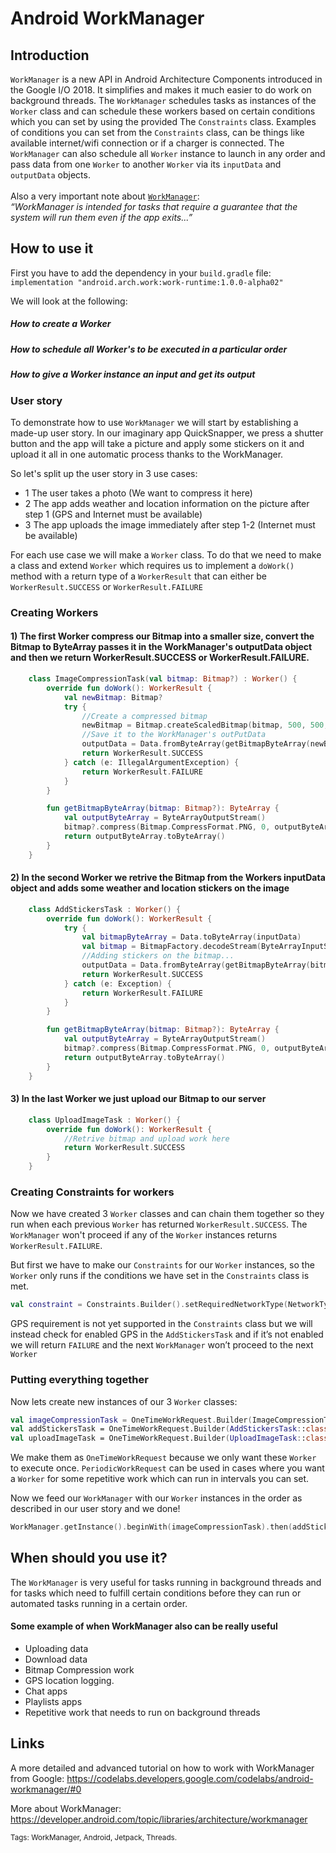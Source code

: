 # Android WorkManager

## Introduction

`WorkManager` is a new API in Android Architecture Components introduced in the Google I/O 2018. It simplifies and makes it much easier to do work on background threads. The `WorkManager` schedules tasks as instances of the `Worker` class and can schedule these workers based on certain conditions which you can set by using the provided The `Constraints` class. Examples of conditions you can set from the `Constraints` class, can be things like available internet/wifi connection or if a charger is connected. The `WorkManager` can also schedule all `Worker` instance to launch in any order and pass data from one `Worker` to another `Worker` via its `inputData` and `outputData` objects.
</br>
</br>Also a very important note about [`WorkManager`](https://developer.android.com/topic/libraries/architecture/workmanager): </br> *“WorkManager is intended for tasks that require a guarantee that the system will run them even if the app exits...”*


## How to use it

First you have to add the dependency in your `build.gradle` file: </br>
`implementation "android.arch.work:work-runtime:1.0.0-alpha02"`

We will look at the following:

##### How to create a Worker
##### How to schedule all Worker's to be executed in a particular order
##### How to give a Worker instance an input and get its output

### User story 

To demonstrate how to use `WorkManager` we will start by establishing a made-up user story.
In our imaginary app QuickSnapper, we press a shutter button and the app will take a picture and apply some stickers on it and upload it all in one automatic process thanks to the WorkManager.

So let's split up the user story in 3 use cases:

- 1 The user takes a photo (We want to compress it here) 
- 2 The app adds weather and location information on the picture after step 1 (GPS and Internet must be available)
- 3 The app uploads the image immediately after step 1-2  (Internet must be available) 


For each use case we will make a `Worker` class. To do that we need to make a class and extend `Worker` which requires us to implement a `doWork()` method with a return type of a `WorkerResult` that can either be `WorkerResult.SUCCESS` or `WorkerResult.FAILURE`

### Creating Workers

#### 1) The first Worker compress our Bitmap into a smaller size, convert the Bitmap to ByteArray passes it in the WorkManager's outputData object and then we return WorkerResult.SUCCESS or WorkerResult.FAILURE.

```kotlin
    class ImageCompressionTask(val bitmap: Bitmap?) : Worker() {
        override fun doWork(): WorkerResult {
            val newBitmap: Bitmap?
            try {
                //Create a compressed bitmap
                newBitmap = Bitmap.createScaledBitmap(bitmap, 500, 500, false)
                //Save it to the WorkManager's outPutData
                outputData = Data.fromByteArray(getBitmapByteArray(newBitmap))
                return WorkerResult.SUCCESS
            } catch (e: IllegalArgumentException) {
                return WorkerResult.FAILURE
            }
        }

        fun getBitmapByteArray(bitmap: Bitmap?): ByteArray {
            val outputByteArray = ByteArrayOutputStream()
            bitmap?.compress(Bitmap.CompressFormat.PNG, 0, outputByteArray)
            return outputByteArray.toByteArray()
        }
    }
```


#### 2) In the second Worker we retrive the Bitmap from the Workers inputData object and adds some weather and location stickers on the image
```kotlin
    class AddStickersTask : Worker() {
        override fun doWork(): WorkerResult {
            try {
                val bitmapByteArray = Data.toByteArray(inputData)
                val bitmap = BitmapFactory.decodeStream(ByteArrayInputStream(bitmapByteArray))
                //Adding stickers on the bitmap...
                outputData = Data.fromByteArray(getBitmapByteArray(bitmap))
                return WorkerResult.SUCCESS
            } catch (e: Exception) {
                return WorkerResult.FAILURE
            }
        }

        fun getBitmapByteArray(bitmap: Bitmap?): ByteArray {
            val outputByteArray = ByteArrayOutputStream()
            bitmap?.compress(Bitmap.CompressFormat.PNG, 0, outputByteArray)
            return outputByteArray.toByteArray()
        }
    }
```


#### 3) In the last Worker we just upload our Bitmap to our server
```kotlin
    class UploadImageTask : Worker() {
        override fun doWork(): WorkerResult {
            //Retrive bitmap and upload work here
            return WorkerResult.SUCCESS
        }
    }
```

### Creating Constraints for workers

Now we have created 3 `Worker` classes and can chain them together so they run when each previous `Worker` has returned `WorkerResult.SUCCESS`. The `WorkManager` won't proceed if any of the `Worker` instances returns `WorkerResult.FAILURE`.

But first we have to make our `Constraints` for our `Worker` instances, so the `Worker` only runs if the conditions we have set in the `Constraints` class is met. 

```kotlin
val constraint = Constraints.Builder().setRequiredNetworkType(NetworkType.CONNECTED).build()
```


GPS requirement is not yet supported in the `Constraints` class but we will instead check for enabled GPS in the `AddStickersTask` and if it’s not enabled we will return `FAILURE` and the next `WorkManager` won’t proceed to the next `Worker`

### Putting everything together 

Now lets create new instances of our 3 `Worker` classes: 

```kotlin
val imageCompressionTask = OneTimeWorkRequest.Builder(ImageCompressionTask::class.java).build()
val addStickersTask = OneTimeWorkRequest.Builder(AddStickersTask::class.java).setConstraints(constraint).build()
val uploadImageTask = OneTimeWorkRequest.Builder(UploadImageTask::class.java).setConstraints(constraint).build()
```

We make them as `OneTimeWorkRequest` because we only want these `Worker` to execute once. `PeriodicWorkRequest` can be used in cases where you want a `Worker` for some repetitive work which can run in intervals you can set.

Now we feed our `WorkManager` with our `Worker` instances in the order as described in our user story and we done!

```kotlin
WorkManager.getInstance().beginWith(imageCompressionTask).then(addStickersTask).then(uploadImageTask).enqueue()
```

## When should you use it?
The `WorkManager` is very useful for tasks running in background threads and for tasks which need to fulfill certain conditions before they can run or automated tasks running in a certain order.

#### Some example of when WorkManager also can be really useful

- Uploading data
- Download data
- Bitmap Compression work
- GPS location logging.
- Chat apps
- Playlists apps
- Repetitive work that needs to run on background threads 


## Links

A more detailed and advanced tutorial on how to work with WorkManager from Google:
https://codelabs.developers.google.com/codelabs/android-workmanager/#0

More about WorkManager:
</br>
https://developer.android.com/topic/libraries/architecture/workmanager


<sub>Tags: WorkManager, Android, Jetpack, Threads.</sub>
